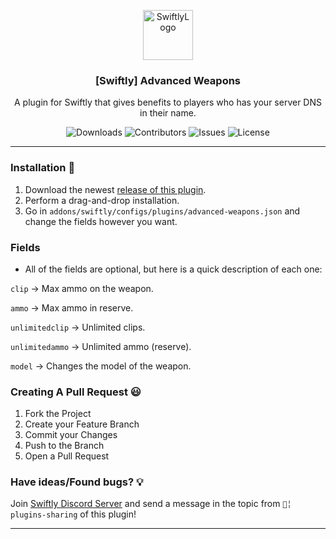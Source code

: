 <p align="center">
<a href="https://github.com/swiftly-solution/advanced-weapons">
<img src="https://cdn.swiftlycs2.net/swiftly-logo.png" alt="SwiftlyLogo" width="80" height="80">
</a>

  <h3 align="center">[Swiftly] Advanced Weapons</h3>

  <p align="center">
    A plugin for Swiftly that gives benefits to players who has your server DNS in their name.
    <br/>
  </p>
</p>

<p align="center">
  <img src="https://img.shields.io/github/downloads/swiftly-solution/advanced-weapons/total" alt="Downloads"> 
  <img src="https://img.shields.io/github/contributors/swiftly-solution/advanced-weapons?color=dark-green" alt="Contributors">
  <img src="https://img.shields.io/github/issues/swiftly-solution/advanced-weapons" alt="Issues">
  <img src="https://img.shields.io/github/license/swiftly-solution/advanced-weapons" alt="License">
</p>

---

### Installation 👀

1. Download the newest [release of this plugin](https://github.com/swiftly-solution/advanced-weapons/releases).
2. Perform a drag-and-drop installation.
3. Go in ``addons/swiftly/configs/plugins/advanced-weapons.json`` and change the fields however you want.

### Fields

- All of the fields are optional, but here is a quick description of each one:

``clip`` -> Max ammo on the weapon.

``ammo`` -> Max ammo in reserve.

``unlimitedclip`` -> Unlimited clips.

``unlimitedammo`` -> Unlimited ammo (reserve).

``model`` -> Changes the model of the weapon.

### Creating A Pull Request 😃

1. Fork the Project
2. Create your Feature Branch
3. Commit your Changes
4. Push to the Branch
5. Open a Pull Request

### Have ideas/Found bugs? 💡

Join [Swiftly Discord Server](https://swiftlycs2.net/discord) and send a message in the topic from ``📕╎ plugins-sharing`` of this plugin!

---
